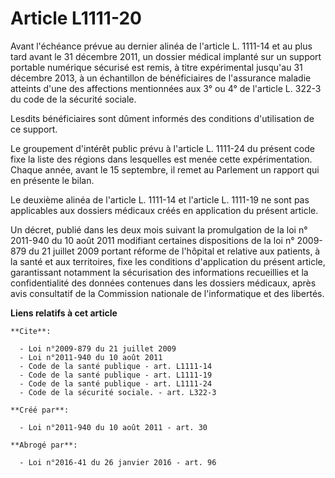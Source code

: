 # Article L1111-20

Avant l'échéance prévue au dernier alinéa de l'article L. 1111-14 et au plus tard avant le 31 décembre 2011, un dossier
médical implanté sur un support portable numérique sécurisé est remis, à titre expérimental jusqu'au 31 décembre 2013, à un
échantillon de bénéficiaires de l'assurance maladie atteints d'une des affections mentionnées aux 3° ou 4° de l'article L.
322-3 du code de la sécurité sociale. 

Lesdits bénéficiaires sont dûment informés des conditions d'utilisation de ce support. 

Le groupement d'intérêt public prévu à l'article L. 1111-24 du présent code fixe la liste des régions dans lesquelles est
menée cette expérimentation. Chaque année, avant le 15 septembre, il remet au Parlement un rapport qui en présente le bilan. 

Le deuxième alinéa de l'article L. 1111-14 et l'article L. 1111-19 ne sont pas applicables aux dossiers médicaux créés en
application du présent article. 

Un décret, publié dans les deux mois suivant la promulgation de la loi n° 2011-940 du 10 août 2011 modifiant certaines
dispositions de la loi n° 2009-879 du 21 juillet 2009 portant réforme de l'hôpital et relative aux patients, à la santé et
aux territoires, fixe les conditions d'application du présent article, garantissant notamment la sécurisation des
informations recueillies et la confidentialité des données contenues dans les dossiers médicaux, après avis consultatif de la
Commission nationale de l'informatique et des libertés.

**Liens relatifs à cet article**

	**Cite**:

	  - Loi n°2009-879 du 21 juillet 2009
	  - Loi n°2011-940 du 10 août 2011
	  - Code de la santé publique - art. L1111-14
	  - Code de la santé publique - art. L1111-19
	  - Code de la santé publique - art. L1111-24
	  - Code de la sécurité sociale. - art. L322-3

	**Créé par**:

	  - Loi n°2011-940 du 10 août 2011 - art. 30

	**Abrogé par**:

	  - Loi n°2016-41 du 26 janvier 2016 - art. 96

